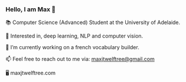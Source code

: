 ### Hello, I am Max 👋

📚 Computer Science (Advanced) Student at the University of Adelaide.

🧐 Interested in, deep learning, NLP and computer vision.

🌱 I’m currently working on a french vocabulary builder.

📫 Feel free to reach out to me via: maxjtwelftree@gmail.com

🖥️ maxjtwelftree.com
